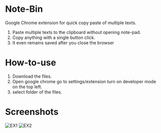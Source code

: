 # Note-Bin
Google Chrome extension  for quick copy paste of multiple texts.
1. Paste multiple texts to the clipboard without opening note-pad.
2. Copy anything with a single button click.
3. It even remains saved after you close the browser

# How-to-use
1. Download the files.
2. Open google chrome go to settings/extension turn on developer mode on the top left.
3. select folder of the files.

# Screenshots
![EX1](https://user-images.githubusercontent.com/42294323/83292634-11c85080-a208-11ea-80f8-d08046eb1b1d.PNG)
![EX2](https://user-images.githubusercontent.com/42294323/83292991-afbc1b00-a208-11ea-9121-4eddb40a5964.PNG)
